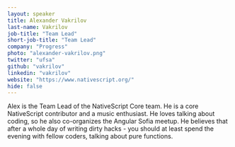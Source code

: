 ```yaml
---
layout: speaker
title: Alexander Vakrilov
last-name: Vakrilov
job-title: "Team Lead"
short-job-title: "Team Lead"
company: "Progress"
photo: "alexander-vakrilov.png"
twitter: "ufsa"
github: "vakrilov"
linkedin: "vakrilov"
website: "https://www.nativescript.org/"
hide: false
---
```


Alex is the Team Lead of the NativeScript Core team. He is a core NativeScript contributor and a music enthusiast. He loves talking about coding, so he also co-organizes the Angular Sofia meetup. He believes that after a whole day of writing dirty hacks - you should at least spend the evening with fellow coders, talking about pure functions.